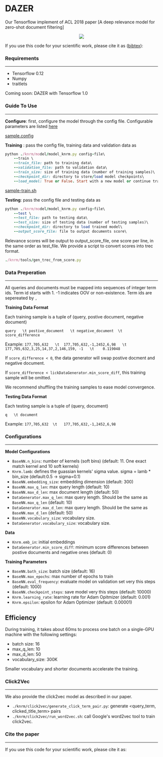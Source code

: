 # DAZER
Our Tensorflow implement of ACL 2018 paper [A deep relevance model for zero-shot document filtering]

<p align="center"> 
<img src= width="400" align="center">
</p>

If you use this code for your scientific work, please cite it as ([bibtex](#cite-the-paper)):




### Requirements
---
- Tensorflow 0.12 
- Numpy
- traitlets

Coming soon: DAZER with Tensorflow 1.0

### Guide To Use
---
**Configure**: first, configure the model through the config file. Configurable parameters are listed [here](#configurations)

[sample.config](https://github.com/AdeDZY/K-NRM/blob/master/sample.config)

**Training** : pass the config file, training data and validation data as
```ruby
python ./knrm/model/model_knrm.py config-file\
    --train \
    --train_file: path to training data\
    --validation_file: path to validation data\
    --train_size: size of training data (number of training samples)\
    --checkpoint_dir: directory to store/load model checkpoints\ 
    --load_model: True or False. Start with a new model or continue training
```

[sample-train.sh](https://github.com/AdeDZY/K-NRM/blob/master/sample-train.sh)

**Testing**: pass the config file and testing data as
```ruby
python ./knrm/model/model_knrm.py config-file\
    --test \
    --test_file: path to testing data\
    --test_size: size of testing data (number of testing samples)\
    --checkpoint_dir: directory to load trained model\
    --output_score_file: file to output documents score\

```
Relevance scores will be output to output_score_file, one score per line, in the same order as test_file.
We provide a script to convert scores into trec format.
```ruby
./knrm/tools/gen_trec_from_score.py
```

### Data Preperation
---
All queries and documents must be mapped into sequences of integer term ids. Term id starts with 1.
-1 indicates OOV or non-existence. Term ids are sepereated by `,`

**Training Data Format**

Each training sample is a tuple of (query, postive document, negative document)

`query   \t postive_document   \t negative_document  \t score_difference `

Example: `177,705,632   \t  177,705,632,-1,2452,6,98   \t  177,705,632,3,25,14,37,2,146,159, -1   \t    0.119048`

If `score_difference < 0`, the data generator will swap postive docment and negative document.

If `score_difference < lickDataGenerator.min_score_diff`, this training sample will be omitted.

We recommend shuffling the training samples to ease model convergence. 

**Testing Data Format**

Each testing sample is a tuple of (query, document)

`q   \t document`

Example: `177,705,632  \t   177,705,632,-1,2452,6,98`



### Configurations 
---

**Model Configurations**
- <code>BaseNN.n_bins</code>: number of kernels (soft bins) (default: 11. One exact match kernel and 10 soft kernels)
- <code>Knrm.lamb</code>: defines the guassian kernels' sigma value. sigma = lamb * bin_size (default:0.5 -> sigma=0.1)
- <code>BaseNN.embedding_size</code>: embedding dimension (default: 300)
- <code>BaseNN.max_q_len</code>: max query length (default: 10)
- <code>BaseNN.max_d_len</code>: max document length (default: 50)
- <code>DataGenerator.max_q_len</code>: max query length. Should be the same as <code>BaseNN.max_q_len</code> (default: 10)
- <code>DataGenerator.max_d_len</code>: max query length. Should be the same as <code>BaseNN.max_d_len</code> (default: 50)
- <code>BaseNN.vocabulary_size</code>: vocabulary size.
- <code>DataGenerator.vocabulary_size</code>: vocabulary size.



**Data**
- <code>Knrm.emb_in</code>: initial embeddings
- <code>DataGenerator.min_score_diff</code>: 
minimum score differences between postive documents and negative ones (default: 0)

**Training Parameters**
- <code>BaseNN.bath_size</code>: batch size (default: 16)
- <code>BaseNN.max_epochs</code>: max number of epochs to train
- <code>BaseNN.eval_frequency</code>: evaluate model on validation set very this steps (default: 1000)
- <code>BaseNN.checkpoint_steps</code>: save model very this steps (default: 10000)
- <code>Knrm.learning_rate</code>: learning rate for Adam Opitmizer (default: 0.001)
- <code>Knrm.epsilon</code>: epsilon for Adam Optimizer (default: 0.00001)

Efficiency
---
During training, it takes about 60ms to process one batch on a single-GPU machine with the following settings:
- batch size: 16
- max_q_len: 10
- max_d_len: 50
- vocabulary_size: 300K

Smaller vocabulary and shorter documents accelerate the training.

### Click2Vec
---
We also provide the click2vec model as described in our paper.
- <code>./knrm/click2vec/generate_click_term_pair.py</code>: generate <query_term, clicked_title_term> pairs
- <code>./knrm/click2vec/run_word2vec.sh</code>: call Google's word2vec tool to train click2vec.

### Cite the paper
---
If you use this code for your scientific work, please cite it as:







